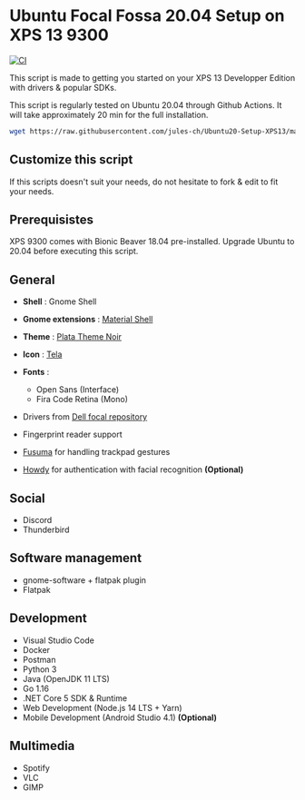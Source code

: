 # Ubuntu Focal Fossa 20.04 Setup on XPS 13 9300

[![CI](https://github.com/jules-ch/Ubuntu20-Setup-XPS13/actions/workflows/main.yml/badge.svg)](https://github.com/jules-ch/Ubuntu20-Setup-XPS13/actions/workflows/main.yml)

This script is made to getting you started on your XPS 13 Developper Edition with drivers & popular SDKs.

This script is regularly tested on Ubuntu 20.04 through Github Actions.
It will take approximately 20 min for the full installation.

```bash
wget https://raw.githubusercontent.com/jules-ch/Ubuntu20-Setup-XPS13/master/setup.sh && sudo chmod +x setup.sh && ./setup.sh
```

## Customize this script

If this scripts doesn't suit your needs, do not hesitate to fork & edit to fit your needs.

## Prerequisistes

XPS 9300 comes with Bionic Beaver 18.04 pre-installed. 
Upgrade Ubuntu to 20.04 before executing this script.

## General

- **Shell** : Gnome Shell
- **Gnome extensions** : [Material Shell](https://github.com/material-shell/material-shell)
- **Theme** : [Plata Theme Noir](https://gitlab.com/tista500/plata-theme)
- **Icon** : [Tela](https://github.com/vinceliuice/Tela-icon-theme)
- **Fonts** :
  - Open Sans (Interface)
  - Fira Code Retina (Mono)

- Drivers from [Dell focal repository](http://dell.archive.canonical.com/dists/focal-somerville-melisa/)
- Fingerprint reader support
- [Fusuma](https://github.com/iberianpig/fusuma) for handling trackpad gestures
- [Howdy](https://github.com/boltgolt/howdy) for authentication with facial recognition **(Optional)**


## Social

- Discord
- Thunderbird

## Software management

- gnome-software + flatpak plugin
- Flatpak

## Development

- Visual Studio Code
- Docker
- Postman
- Python 3
- Java (OpenJDK 11 LTS)
- Go 1.16
- .NET Core 5 SDK & Runtime
- Web Development (Node.js 14 LTS + Yarn)
- Mobile Development (Android Studio 4.1) **(Optional)**
    
## Multimedia

- Spotify
- VLC
- GIMP

